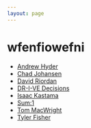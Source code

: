 ```yaml
---
layout: page
---
```


# wfenfiowefni
- [Andrew Hyder]()
- [Chad Johansen]()
- [David Riordan]()
- [DR-I-VE Decisions](http://dr-i-ve.com/index.html)
- [Isaac Kastama](https://www.linkedin.com/in/isaackastama)
- [Sum:1](http://twitter.com/sum1_us)
- [Tom MacWright](http://www.macwright.org/)
- [Tyler Fisher]()

